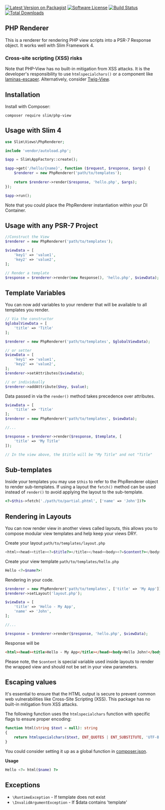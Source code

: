 
[![Latest Version on Packagist](https://img.shields.io/github/release/slimphp/php-view.svg)](https://packagist.org/packages/slim/PHP-View)
[![Software License](https://img.shields.io/badge/license-MIT-brightgreen.svg)](LICENSE.md)
[![Build Status](https://github.com/slimphp/PHP-View/actions/workflows/tests.yml/badge.svg?branch=3.x)](https://github.com/slimphp/PHP-View/actions)
[![Total Downloads](https://img.shields.io/packagist/dt/slim/PHP-View.svg)](https://packagist.org/packages/slim/PHP-View/stats)


## PHP Renderer

This is a renderer for rendering PHP view scripts into a PSR-7 Response object. It works well with Slim Framework 4.


### Cross-site scripting (XSS) risks

Note that PHP-View has no built-in mitigation from XSS attacks. 
It is the developer's responsibility to use `htmlspecialchars()` 
or a component like [laminas-escaper](https://github.com/laminas/laminas-escaper). Alternatively, consider  [Twig-View](https://github.com/slimphp/Twig-View).

## Installation

Install with Composer:

```
composer require slim/php-view
```

## Usage with Slim 4

```php
use Slim\Views\PhpRenderer;

include 'vendor/autoload.php';

$app = Slim\AppFactory::create();

$app->get('/hello/{name}', function ($request, $response, $args) {
    $renderer = new PhpRenderer('path/to/templates');
    
    return $renderer->render($response, 'hello.php', $args);
});

$app->run();
```

Note that you could place the PhpRenderer instantiation within your DI Container. 

## Usage with any PSR-7 Project

```php
//Construct the View
$renderer = new PhpRenderer('path/to/templates');

$viewData = [
    'key1' => 'value1',
    'key2' => 'value2',
];

// Render a template
$response = $renderer->render(new Response(), 'hello.php', $viewData);
```

## Template Variables

You can now add variables to your renderer that will be available to all templates you render.

```php
// Via the constructor
$globalViewData = [
    'title' => 'Title'
];

$renderer = new PhpRenderer('path/to/templates', $globalViewData);

// or setter
$viewData = [
    'key1' => 'value1',
    'key2' => 'value2',
];
$renderer->setAttributes($viewData);

// or individually
$renderer->addAttribute($key, $value);
```

Data passed in via the `render()` method takes precedence over attributes.

```php
$viewData = [
    'title' => 'Title'
];
$renderer = new PhpRenderer('path/to/templates', $viewData);

//...

$response = $renderer->render($response, $template, [
    'title' => 'My Title'
]);

// In the view above, the $title will be "My Title" and not "Title"
```

## Sub-templates

Inside your templates you may use `$this` to refer to the PhpRenderer object to render sub-templates. 
If using a layout the `fetch()` method can be used instead of `render()` to avoid applying the layout to the sub-template.

```php
<?=$this->fetch('./path/to/partial.phtml', ['name' => 'John'])?>
```

## Rendering in Layouts

You can now render view in another views called layouts, 
this allows you to compose modular view templates
and help keep your views DRY.

Create your layout `path/to/templates/layout.php`

```php
<html><head><title><?=$title?></title></head><body><?=$content?></body></html>
```

Create your view template `path/to/templates/hello.php`

```php
Hello <?=$name?>!
```

Rendering in your code.

```php
$renderer = new PhpRenderer('path/to/templates', ['title' => 'My App']);
$renderer->setLayout('layout.php');

$viewData = [
    'title' => 'Hello - My App',
    'name' => 'John',
];

//...

$response = $renderer->render($response, 'hello.php', $viewData);
```

Response will be

```html
<html><head><title>Hello - My App</title></head><body>Hello John!</body></html>
```

Please note, the `$content` is special variable used inside layouts 
to render the wrapped view and should not be set in your view parameters.

## Escaping values

It's essential to ensure that the HTML output is secure to 
prevent common web vulnerabilities like Cross-Site Scripting (XSS).
This package has no built-in mitigation from XSS attacks.

The following function uses the `htmlspecialchars` function 
with specific flags to ensure proper encoding:

```php
function html(string $text = null): string
{
    return htmlspecialchars($text, ENT_QUOTES | ENT_SUBSTITUTE, 'UTF-8');
}
```

You could consider setting it up as a global function in [composer.json](https://getcomposer.org/doc/04-schema.md#files).

**Usage**

```php
Hello <?= html($name) ?>
```

## Exceptions

* `\RuntimeException` - If template does not exist
* `\InvalidArgumentException` - If $data contains 'template'

